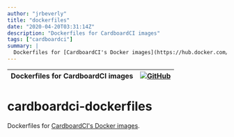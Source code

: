 ```yaml
---
author: "jrbeverly"
title: "dockerfiles"
date: "2020-04-20T03:31:14Z"
description: "Dockerfiles for CardboardCI images"
tags: ["cardboardci"]
summary: |
  Dockerfiles for [CardboardCI's Docker images](https://hub.docker.com/r/cardboardci).
---
```


| Dockerfiles for CardboardCI images | [![GitHub](https://img.shields.io/badge/GitHub-%23121011.svg?logo=github&logoColor=white)](https://github.com/cardboardci/dockerfiles) |
| :-------- | -------: |


# cardboardci-dockerfiles

Dockerfiles for [CardboardCI's Docker images](https://hub.docker.com/r/cardboardci).
